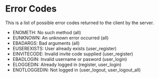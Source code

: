# Error Codes

This is a list of possible error codes returned to the client by the server.

* ENOMETH: No such method (all)
* EUNKNOWN: An unknown error occurred (all)
* EBADARGS: Bad arguments (all)
* EUSEREXISTS: User already exists (user_register)
* EINVITECODE: Invalid invite code supplied (user_register)
* EBADLOGIN: Invalid username or pasword (user_login)
* ELOGGEDIN: Already logged in (register, user_login)
* ENOTLOGGEDIN: Not logged in (user_logout, user_logout_all)
